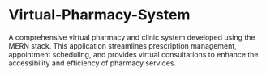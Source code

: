 # Virtual-Pharmacy-System
A comprehensive virtual pharmacy and clinic system developed using the MERN stack. This application streamlines prescription management, appointment scheduling, and provides virtual consultations to enhance the accessibility and efficiency of pharmacy services.

